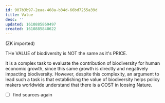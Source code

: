 ```yaml
---
id: 907b3b97-2eaa-468a-b34d-66bd7255a39d
title: Value
desc: ''
updated: 1610885869497
created: 1610885840622
---
```


(ZK imported)

THe VALUE of biodiversity is NOT the same as it's PRICE.

It is a complex task to evaluate the contribution of biodiversity for human economic growth, since this same growth is directly and negatively impacting biodiversity.
However, despite this complexity, an argument to lead such a task is that establishing the value of biodiversity helps policy makers worldwide understand that there is a COST in loosing Nature.

- [ ] find sources again 